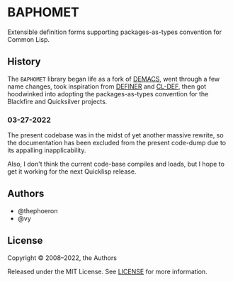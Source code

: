# BAPHOMET

Extensible definition forms supporting packages-as-types convention for Common Lisp.

## History

The `BAPHOMET` library began life as a fork of [DEMACS][], went through a few
name changes, took inspiration from [DEFINER][] and [CL-DEF][], then got
hoodwinked into adopting the packages-as-types convention for the Blackfire and
Quicksilver projects.

[DEMACS]: https://github.com/vy/demacs/
[DEFINER]: http://common-lisp.net/project/cl-def/
[CL-DEF]: http://common-lisp.net/project/definer/

### 03-27-2022

The present codebase was in the midst of yet another massive rewrite, so the
documentation has been excluded from the present code-dump due to its appalling
inapplicability.

Also, I don't think the current code-base compiles and loads, but I hope to get
it working for the next Quicklisp release.

## Authors

- @thephoeron
- @vy

## License

Copyright &copy; 2008&ndash;2022, the Authors

Released under the MIT License. See [LICENSE](./LICENSE) for more information.
